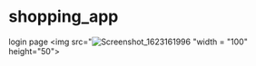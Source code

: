 # shopping_app
login page
<img src="![Screenshot_1623161996](https://user-images.githubusercontent.com/83058841/121204043-37b11800-c894-11eb-9fef-856f66cea0f2.png)
"width = "100" height="50">
